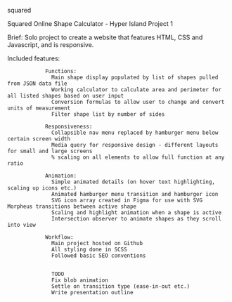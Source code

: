 squared

Squared Online Shape Calculator - Hyper Island Project 1

Brief: Solo project to create a website that features HTML, CSS and Javascript, and is responsive.

Included features:

                Functions:
                  Main shape display populated by list of shapes pulled from JSON data file
                  Working calculator to calculate area and perimeter for all listed shapes based on user input
                  Conversion formulas to allow user to change and convert units of measurement
                  Filter shape list by number of sides

                Responsiveness:
                  Collapsible nav menu replaced by hamburger menu below certain screen width
                  Media query for responsive design - different layouts for small and large screens
                  % scaling on all elements to allow full function at any ratio
                
                Animation:
                  Simple animated details (on hover text highlighting, scaling up icons etc.)
                  Animated hamburger menu transition and hamburger icon
                  SVG icon array created in Figma for use with SVG Morpheus transitions between active shape
                  Scaling and highlight animation when a shape is active
                  Intersection observer to animate shapes as they scroll into view
                  
                Workflow:
                  Main project hosted on Github
                  All styling done in SCSS
                  Followed basic SEO conventions


                  TODO
                  Fix blob animation
                  Settle on transition type (ease-in-out etc.)
                  Write presentation outline